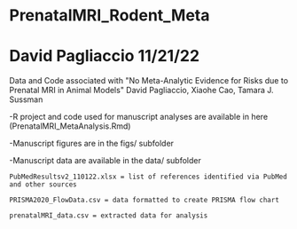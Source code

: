# PrenatalMRI_Rodent_Meta
# David Pagliaccio 11/21/22


Data and Code associated with "No Meta-Analytic Evidence for Risks due to Prenatal MRI in Animal Models"
David Pagliaccio, Xiaohe Cao, Tamara J. Sussman

-R project and code used for manuscript analyses are available in here (PrenatalMRI_MetaAnalysis.Rmd)

-Manuscript figures are in the figs/ subfolder

-Manuscript data are available in the data/ subfolder 

    PubMedResultsv2_110122.xlsx = list of references identified via PubMed and other sources
    
    PRISMA2020_FlowData.csv = data formatted to create PRISMA flow chart
    
    prenatalMRI_data.csv = extracted data for analysis
    
    

